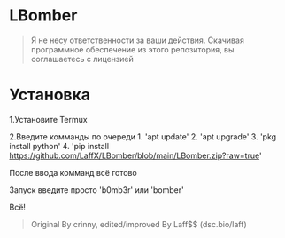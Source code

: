 # LBomber

> Я не несу ответственности за ваши действия. Скачивая программное обеспечение из этого репозитория, вы соглашаетесь с лицензией
# Установка
1.Установите Termux

2.Введите комманды по очереди 1. 'apt update' 2. 'apt upgrade' 3. 'pkg install python' 4. 'pip install https://github.com/LaffX/LBomber/blob/main/LBomber.zip?raw=true'

После ввода комманд всё готово

Запуск введите просто 'b0mb3r' или 'bomber'

Всё!


>Original By crinny, edited/improved By Laff$$ (dsc.bio/laff)
